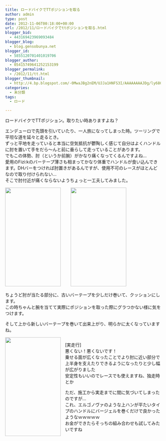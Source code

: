 ```yaml
---
title: ロードバイクでTTポジションを取る
author: admin
type: post
date: 2012-11-06T00:18:00+00:00
url: /2012/11/ロードバイクでttポジションを取る.html
blogger_bid:
  - 443169423969093484
blogger_blog:
  - blog.gensobunya.net
blogger_id:
  - 5855120701401019706
blogger_author:
  - 05415749641252153199
blogger_permalink:
  - /2012/11/tt.html
blogger_thumbnail:
  - http://4.bp.blogspot.com/-0MwaJBg2nEM/UJJa1HNFS3I/AAAAAAAAJDg/ly68GeFc3BU/s1600/DSC_1108.JPG
categories:
  - 未分類
tags:
  - ロード

---
```

ロードバイクでTTポジション。取りたい時ありますよね？

<div>
  エンデューロで先頭を引いていたり、一人旅になってしまった時。ツーリングで平坦な道を延々と走るとき。
</div>

<div>
  ずっと平地を走っていると本当に空気抵抗が鬱陶しく感じて自分はよくハンドルに肘を置いて手をだら～んと前に垂らして走っていることがあります。
</div>

<div>
</div>

<div>
  でもこの体勢、肘（というか前腕）がかなり痛くなってくるんですよね…
</div>

<div>
  愛用のFizi:kのバーテープ薄さも相まってかなり体重でハンドルが食い込んできます。DHバーをつければ肘置きがあるんですが、使用不可のレースがほとんどなので取り付けられない…
</div>

<div>
</div>

<div>
  そこで肘付近が痛くならないようちょっと一工夫してみました。
</div>

<div>
  <div class="separator" style="clear: both; text-align: center;">
    <a href="https://blog.gensobunya.net/wp-content/uploads/2012/11/DSC_1108-576x1024.jpg" imageanchor="1" style="clear: left; float: left; margin-bottom: 1em; margin-right: 1em;"><img border="0" src="https://blog.gensobunya.net/wp-content/uploads/2012/11/DSC_1108-576x1024.jpg" height="320" width="180" /></a>
  </div>
  
  <p>
    &nbsp;<a href="https://blog.gensobunya.net/wp-content/uploads/2012/11/DSC_1109-576x1024.jpg" imageanchor="1" style="margin-left: 1em; margin-right: 1em; text-align: center;"><img border="0" src="https://blog.gensobunya.net/wp-content/uploads/2012/11/DSC_1109-576x1024.jpg" height="320" width="180" /></a>
  </p>
  
  <p>
    ちょうど肘が当たる部分に、古いバーテープを少しだけ巻いて、クッションにします。<br /> この時ちゃんと腕を当てて実際にポジションを取った際にグラつかない様に気をつけます。
  </p>
  
  <p>
    そして上から新しいバーテープを巻いて出来上がり、明らかに太くなっていますね。
  </p>
  
  <div class="separator" style="clear: both; text-align: center;">
    <a href="https://blog.gensobunya.net/wp-content/uploads/2012/11/DSC_1110-576x1024.jpg" imageanchor="1" style="clear: left; float: left; margin-bottom: 1em; margin-right: 1em;"><img border="0" src="https://blog.gensobunya.net/wp-content/uploads/2012/11/DSC_1110-576x1024.jpg" height="320" width="180" /></a>
  </div>
  
  <p>
    [実走行]<br /> 悪くない！悪くないです！<br /> 乗せる面が広くなったことでより肘に近い部分で上半身を支えたりできるようになったりと少し幅が広がりました<br /> 安定性もいいのでレースでも使えますね、独走時とか
  </p>
  
  <p>
    ただ、施工から実走までに間に気づいてしまったのですが…<br /> これ、エルゴノヴァのような上ハンが平たいタイプのハンドルにバージェルを巻くだけで良かったようなｗｗｗｗｗ<br /> お金ができたらそっちの組み合わせも試してみたいですね
  </p>
</div>

<!-- WP QUADS Content Ad Plugin v. 1.6.0 -->

<div class="quads-location quads-ad1" id="quads-ad1" style="float:none;margin:0px;">
  <!-- gensou-cycle_banner2_AdSense3_1x1_as -->
  
  <ins class="adsbygoogle"
     style="display:block"
     data-ad-client="ca-pub-0056151430743709"
     data-ad-slot="4152578227"
     data-ad-format="auto"></ins>
</div>